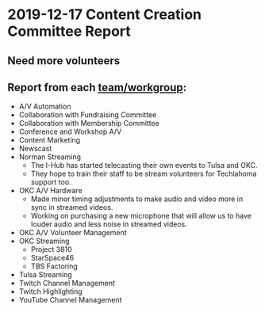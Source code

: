 # 2019-12-17 Content Creation Committee Report
## **Need more volunteers**

## Report from each [team/workgroup](https://github.com/techlahoma/broadcasting/blob/master/Teams/_Teams.md):

* A/V Automation
* Collaboration with Fundraising Committee
* Collaboration with Membership Committee
* Conference and Workshop A/V
* Content Marketing
* Newscast
* Norman Streaming
  * The I-Hub has started telecasting their own events to Tulsa and OKC. 
  * They hope to train their staff to be stream volunteers for Techlahoma support too.
* OKC A/V Hardware
  * Made minor timing adjustments to make audio and video more in sync in streamed videos.
  * Working on purchasing a new microphone that will allow us to have louder audio and less noise in streamed videos.
* OKC A/V Volunteer Management
* OKC Streaming
  * Project 3810
  * StarSpace46
  * TBS Factoring
* Tulsa Streaming
* Twitch Channel Management
* Twitch Highlighting
* YouTube Channel Management
